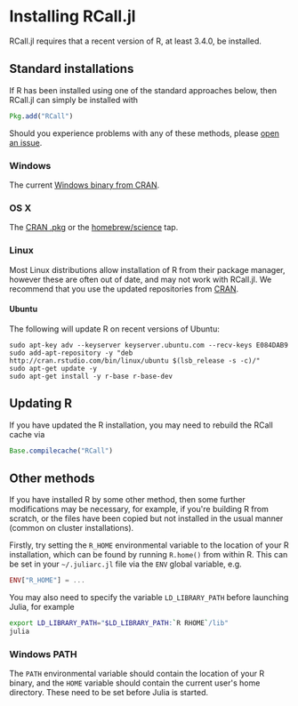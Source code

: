 # Installing RCall.jl

RCall.jl requires that a recent version of R, at least 3.4.0, be installed. 

## Standard installations

If R has been installed using one of the standard approaches below, then RCall.jl can simply be installed with
```julia
Pkg.add("RCall")
```
Should you experience problems with any of these methods, please [open an issue](https://github.com/JuliaStats/RCall.jl/issues/new).


### Windows
The current [Windows binary from CRAN](https://cran.r-project.org/bin/windows/base/).

### OS X
The [CRAN .pkg](https://cran.r-project.org/bin/macosx/) or the [homebrew/science](https://github.com/Homebrew/homebrew-science) tap.

### Linux
Most Linux distributions allow installation of R from their package manager, however these are often out of date, and may not work with RCall.jl. We recommend that you use the updated repositories from [CRAN](https://cran.r-project.org/bin/linux/).

#### Ubuntu
The following will update R on recent versions of Ubuntu:

    sudo apt-key adv --keyserver keyserver.ubuntu.com --recv-keys E084DAB9
    sudo add-apt-repository -y "deb http://cran.rstudio.com/bin/linux/ubuntu $(lsb_release -s -c)/"
    sudo apt-get update -y
    sudo apt-get install -y r-base r-base-dev

## Updating R

If you have updated the R installation, you may need to rebuild the RCall cache via
```julia
Base.compilecache("RCall")
```
     
## Other methods

If you have installed R by some other method, then some further modifications may be necessary, for example, if you're building R from scratch, or the files have been copied but not installed in the usual manner (common on cluster installations).

Firstly, try setting the `R_HOME` environmental variable to the location of your R installation, which can be found by running `R.home()` from within R. This can be set in your `~/.juliarc.jl` file via the `ENV` global variable, e.g.
```julia
ENV["R_HOME"] = ...
```

You may also need to specify the variable `LD_LIBRARY_PATH` before launching Julia, for example
```bash
export LD_LIBRARY_PATH="$LD_LIBRARY_PATH:`R RHOME`/lib"
julia
```

### Windows PATH

The `PATH` environmental variable should contain the location of your R binary, and the `HOME` variable should contain the current user's home directory. These need to be set before Julia is started.

